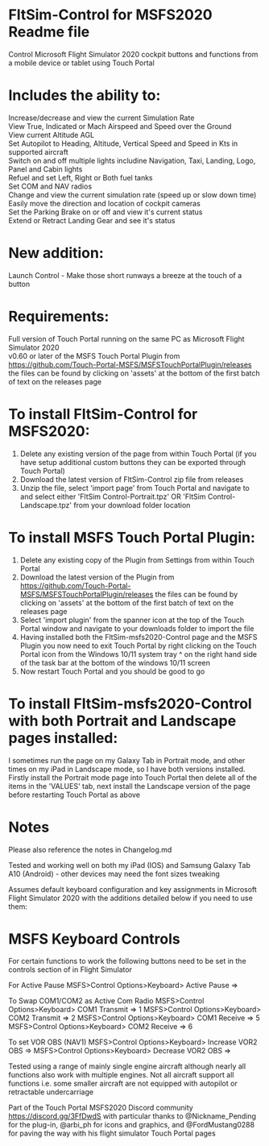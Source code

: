 # FltSim-Control for MSFS2020 Readme file
Control Microsoft Flight Simulator 2020 cockpit buttons and functions from a mobile device or tablet using Touch Portal

# Includes the ability to:
Increase/decrease and view the current Simulation Rate  
View True, Indicated or Mach Airspeed and Speed over the Ground  
View current Altitude AGL  
Set Autopilot to Heading, Altitude, Vertical Speed and Speed in Kts in supported aircraft   
Switch on and off multiple lights includine Navigation, Taxi, Landing, Logo, Panel and Cabin lights    
Refuel and set Left, Right or Both fuel tanks  
Set COM and NAV radios  
Change and view the current simulation rate (speed up or slow down time)  
Easily move the direction and location of cockpit cameras    
Set the Parking Brake on or off and view it's current status  
Extend or Retract Landing Gear and see it's status  

# New addition:
Launch Control - Make those short runways a breeze at the touch of a button

# Requirements:
Full version of Touch Portal running on the same PC as Microsoft Flight Simulator 2020  
v0.60 or later of the MSFS Touch Portal Plugin from https://github.com/Touch-Portal-MSFS/MSFSTouchPortalPlugin/releases the files can be found by clicking on 'assets' at the bottom of the first batch of text on the releases page  

# To install FltSim-Control for MSFS2020:
1. Delete any existing version of the page from within Touch Portal (if you have setup additional custom buttons they can be exported through Touch Portal)  
2. Download the latest version of FltSim-Control zip file from releases   
3. Unzip the file, select 'import page' from Touch Portal and navigate to and select either 'FltSim Control-Portrait.tpz' OR 'FltSim Control-Landscape.tpz' from your download folder location   

# To install MSFS Touch Portal Plugin:
1. Delete any existing copy of the Plugin from Settings from within Touch Portal  
2. Download the latest version of the Plugin from https://github.com/Touch-Portal-MSFS/MSFSTouchPortalPlugin/releases the files can be found by clicking on 'assets' at the bottom of the first batch of text on the releases page  
3. Select 'import plugin' from the spanner icon at the top of the Touch Portal window and navigate to your downloads folder to import the file  
4. Having installed both the FltSim-msfs2020-Control page and the MSFS Plugin you now need to exit Touch Portal by right clicking on the Touch Portal icon from the Windows 10/11 system tray ^ on the right hand side of the task bar at the bottom of the windows 10/11 screen  
5. Now restart Touch Portal and you should be good to go  

# To install FltSim-msfs2020-Control with both Portrait and Landscape pages installed:
I sometimes run the page on my Galaxy Tab in Portrait mode, and other times on my iPad in Landscape mode, so I have both versions installed.  
Firstly install the Portrait mode page into Touch Portal then delete all of the items in the 'VALUES' tab, next install the Landscape version of the page before restarting Touch Portal as above

# Notes
Please also reference the notes in Changelog.md

Tested and working well on both my iPad (IOS) and Samsung Galaxy Tab A10 (Android) - other devices may need the font sizes tweaking

Assumes default keyboard configuration and key assignments in Microsoft Flight Simulator 2020 with the additions detailed below if you need to use them:

# MSFS Keyboard Controls
For certain functions to work the following buttons need to be set in the <keyboard> controls section of <Controls Options Settings> in Flight Simulator

For Active Pause                        MSFS>Control Options>Keyboard>  Active Pause		=>	<Pause> 

To Swap COM1/COM2 as Active Com Radio   MSFS>Control Options>Keyboard>  COM1 Transmit		=>	<Shift><ALT>1 
                                        MSFS>Control Options>Keyboard>  COM2 Transmit		=>	<Shift><ALT>2 
                                        MSFS>Control Options>Keyboard>  COM1 Receive		=>	<Shift><ALT>5 
                                        MSFS>Control Options>Keyboard>  COM2 Receive		=>	<Shift><ALT>6

To set VOR OBS (NAV1)                   MSFS>Control Options>Keyboard>  Increase VOR2 OBS	=>	<Shift><ALT><Home> 
                                        MSFS>Control Options>Keyboard>  Decrease VOR2 OBS	=>	<Shift><ALT><End>

Tested using a range of mainly single engine aircraft although nearly all functions also work with multiple engines.  Not all aircraft support all functions i.e. some smaller aircraft are not equipped with autopilot or retractable undercarriage

Part of the Touch Portal MSFS2020 Discord community https://discord.gg/3FfDwdS with particular thanks to @Nickname_Pending for the plug-in, @arbi_ph for icons and graphics, and @FordMustang0288 for paving the way with his flight simulator Touch Portal pages
